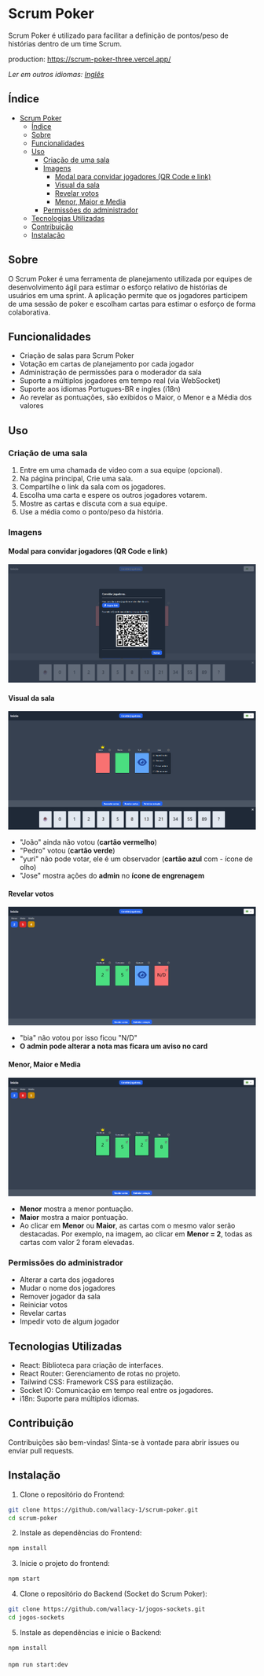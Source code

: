 # Scrum Poker

Scrum Poker é utilizado para facilitar a definição de pontos/peso de histórias dentro de um time Scrum.

production: <https://scrum-poker-three.vercel.app/>

_Ler em outros idiomas: [Inglês](README.md)_

## Índice

- [Scrum Poker](#scrum-poker)
  - [Índice](#índice)
  - [Sobre](#sobre)
  - [Funcionalidades](#funcionalidades)
  - [Uso](#uso)
    - [Criação de uma sala](#criação-de-uma-sala)
    - [Imagens](#imagens)
      - [Modal para convidar jogadores (QR Code e link)](#modal-para-convidar-jogadores-qr-code-e-link)
      - [Visual da sala](#visual-da-sala)
      - [Revelar votos](#revelar-votos)
      - [Menor, Maior e Media](#menor-maior-e-media)
    - [Permissões do administrador](#permissões-do-administrador)
  - [Tecnologias Utilizadas](#tecnologias-utilizadas)
  - [Contribuição](#contribuição)
  - [Instalação](#instalação)

## Sobre

O Scrum Poker é uma ferramenta de planejamento utilizada por equipes de desenvolvimento ágil para estimar o esforço relativo de histórias de usuários em uma sprint. A aplicação permite que os jogadores participem de uma sessão de poker e escolham cartas para estimar o esforço de forma colaborativa.

## Funcionalidades

- Criação de salas para Scrum Poker
- Votação em cartas de planejamento por cada jogador
- Administração de permissões para o moderador da sala
- Suporte a múltiplos jogadores em tempo real (via WebSocket)
- Suporte aos idiomas Portugues-BR e ingles (i18n)
- Ao revelar as pontuações, são exibidos o Maior, o Menor e a Média dos valores

## Uso

### Criação de uma sala

1. Entre em uma chamada de video com a sua equipe (opcional).
2. Na página principal, Crie uma sala.
3. Compartilhe o link da sala com os jogadores.
4. Escolha uma carta e espere os outros jogadores votarem.
5. Mostre as cartas e discuta com a sua equipe.
6. Use a média como o ponto/peso da história.

### Imagens

#### Modal para convidar jogadores (QR Code e link)

![Modal para convidar jogadores com QR Code e link](public/images/doc/room-invite-modal-pt-BR.png)

#### Visual da sala

![Imagem da sala](public/images/doc/room-view-pt-BR.png)

- "João" ainda não votou (**cartão vermelho**)
- "Pedro" votou (**cartão verde**)
- "yuri" não pode votar, ele é um observador (**cartão azul** com - ícone de olho)
- "Jose" mostra ações do **admin** no **ícone de engrenagem**

#### Revelar votos

![Imagem da sala com a pontuação nas cartas dos jogadores](public/images/doc/room-reveal-pt-BR.png)

- "bia" não votou por isso ficou "N/D"
- **O admin pode alterar a nota mas ficara um aviso no card**

#### Menor, Maior e Media

![Imagem da sala com a pontuação nas cartas dos jogadores e as cartas com o valor 2 estão elevadas](public/images/doc/room-reveal-score-pt-BR.png)

- **Menor** mostra a menor pontuação.
- **Maior** mostra a maior pontuação.
- Ao clicar em **Menor** ou **Maior**, as cartas com o mesmo valor serão destacadas. Por exemplo, na imagem, ao clicar em **Menor = 2**, todas as cartas com valor 2 foram elevadas.

### Permissões do administrador

- Alterar a carta dos jogadores
- Mudar o nome dos jogadores
- Remover jogador da sala
- Reiniciar votos
- Revelar cartas
- Impedir voto de algum jogador

## Tecnologias Utilizadas

- React: Biblioteca para criação de interfaces.
- React Router: Gerenciamento de rotas no projeto.
- Tailwind CSS: Framework CSS para estilização.
- Socket IO: Comunicação em tempo real entre os jogadores.
- i18n: Suporte para múltiplos idiomas.

## Contribuição

Contribuições são bem-vindas! Sinta-se à vontade para abrir issues ou enviar pull requests.

## Instalação

1. Clone o repositório do Frontend:

```bash
git clone https://github.com/wallacy-1/scrum-poker.git
cd scrum-poker
```

2. Instale as dependências do Frontend:

```bash
npm install
```

3. Inicie o projeto do frontend:

```bash
npm start
```

4. Clone o repositório do Backend (Socket do Scrum Poker):

```bash
git clone https://github.com/wallacy-1/jogos-sockets.git
cd jogos-sockets
```

5. Instale as dependências e inicie o Backend:

```bash
npm install

npm run start:dev
```
